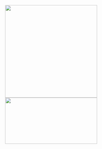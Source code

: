
   
   
<img src="https://user-images.githubusercontent.com/52944554/165782728-b3eae9bb-30a6-449a-a1c7-2fdb90a6b676.jpg" width="300" height="300">  

<img src="https://user-images.githubusercontent.com/52944554/165782647-25a16af7-1a04-471a-a959-8b8b29689a2d.gif" width="300" height="150">
